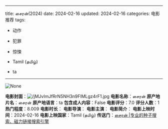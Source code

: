 
---
title: சைரன்(2024)
date: 2024-02-16
updated: 2024-02-16
categories: 电影推荐
tags:

- 动作
- 犯罪
- 惊悚

- Tamil (தமிழ்)
- ta
---

<img src="https://image.tmdb.org/t/p/originalNone" alt="None" title="None">

**电影封面**：<img src="https://image.tmdb.org/t/p/w200/jMJvlmJfRrN5NH3n9FlMLgz4rF1.jpg" alt="/jMJvlmJfRrN5NH3n9FlMLgz4rF1.jpg" title="/jMJvlmJfRrN5NH3n9FlMLgz4rF1.jpg">
**电影名称**：சைரன்
**原产地片名**：சைரன்
**原产地语言**：ta
**包含成人内容**：False
**电影评分**：7.0
**评分人数**：1
**热门程度**：8.009
**电影时长**：
**电影导演**：
**电影主演**：
**电影简介**：
**电影上映时间**：2024-02-16
**电影上映国家**：Tamil (தமிழ்)
**传送门**：[சைரன் |专业的种子搜索、磁力链接搜索引擎](https://movie.amd794.com:2083/?search=%E0%AE%9A%E0%AF%88%E0%AE%B0%E0%AE%A9%E0%AF%8D&ordering=&mode=match_phrase&page_size=10&page=1)

